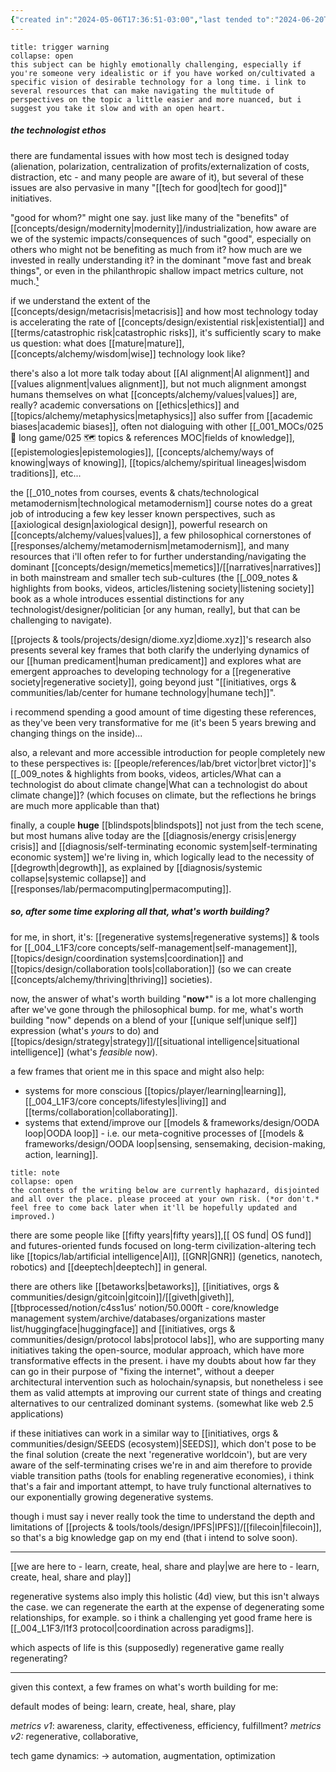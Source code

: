 ```yaml
---
{"created in":"2024-05-06T17:36:51-03:00","last tended to":"2024-06-20T17:20:44-03:00","tags":["inquiry","🌿"],"created":"2024-05-06T17:36:51.035-03:00","updated":"2025-01-28T15:28:40.153-03:00","notestage":["🌿"],"relevancescore":98,"dg-publish":true,"permalink":"/inquiries-and-heuristics/what-technology-is-actually-worth-building/","dgPassFrontmatter":true}
---
```


```ad-warning
title: trigger warning
collapse: open
this subject can be highly emotionally challenging, especially if you're someone very idealistic or if you have worked on/cultivated a specific vision of desirable technology for a long time. i link to several resources that can make navigating the multitude of perspectives on the topic a little easier and more nuanced, but i suggest you take it slow and with an open heart.
```

##### the technologist ethos

there are fundamental issues with how most tech is designed today (alienation, polarization, centralization of profits/externalization of costs, distraction, etc - and many people are aware of it), but several of these issues are also pervasive in many "[[tech for good\|tech for good]]" initiatives.

"good for whom?" might one say. just like many of the "benefits" of [[concepts/design/modernity\|modernity]]/industrialization, how aware are we of the systemic impacts/consequences of such "good", especially on others who might not be benefiting as much from it? how much are we invested in really understanding it? in the dominant "move fast and break things", or even in the philanthropic shallow impact metrics culture, not much.[¹](https://consilienceproject.org/technology-is-not-values-neutral-ending-the-reign-of-nihilistic-design-2/)

if we understand the extent of the [[concepts/design/metacrisis\|metacrisis]] and how most technology today is accelerating the rate of [[concepts/design/existential risk\|existential]] and [[terms/catastrophic risk\|catastrophic risks]], it's sufficiently scary to make us question: what does [[mature\|mature]], [[concepts/alchemy/wisdom\|wise]] technology look like?

there's also a lot more talk today about [[AI alignment\|AI alignment]] and [[values alignment\|values alignment]], but not much alignment amongst humans themselves on what [[concepts/alchemy/values\|values]] are, really? academic conversations on [[ethics\|ethics]] and [[topics/alchemy/metaphysics\|metaphysics]] also suffer from [[academic biases\|academic biases]], often not dialoguing with other [[_001_MOCs/025 🔷 long game/025 🗺 topics & references MOC\|fields of knowledge]], [[epistemologies\|epistemologies]], [[concepts/alchemy/ways of knowing\|ways of knowing]], [[topics/alchemy/spiritual lineages\|wisdom traditions]], etc...

the [[_010_notes from courses, events & chats/technological metamodernism\|technological metamodernism]] course notes do a great job of introducing a few key lesser known perspectives, such as [[axiological design\|axiological design]], powerful research on [[concepts/alchemy/values\|values]], a few philosophical cornerstones of [[responses/alchemy/metamodernism\|metamodernism]], and many resources that i'll often refer to for further understanding/navigating the dominant [[concepts/design/memetics\|memetics]]/[[narratives\|narratives]] in both mainstream and smaller tech sub-cultures (the [[_009_notes & highlights from books, videos, articles/listening society\|listening society]] book as a whole introduces essential distinctions for any technologist/designer/politician \[or any human, really], but that can be challenging to navigate).

[[projects & tools/projects/design/diome.xyz\|diome.xyz]]'s research also presents several key frames that both clarify the underlying dynamics of our [[human predicament\|human predicament]] and explores what are emergent approaches to developing technology for a [[regenerative society\|regenerative society]], going beyond just "[[initiatives, orgs & communities/lab/center for humane technology\|humane tech]]".

i recommend spending a good amount of time digesting these references, as they've been very transformative for me (it's been 5 years brewing and changing things on the inside)...

also, a relevant and more accessible introduction for people completely new to these perspectives is: [[people/references/lab/bret victor\|bret victor]]'s [[_009_notes & highlights from books, videos, articles/What can a technologist do about climate change\|What can a technologist do about climate change]]? (which focuses on climate, but the reflections he brings are much more applicable than that)

finally, a couple **huge** [[blindspots\|blindspots]] not just from the tech scene, but most humans alive today are the [[diagnosis/energy crisis\|energy crisis]] and [[diagnosis/self-terminating economic system\|self-terminating economic system]] we're living in, which logically lead to the necessity of [[degrowth\|degrowth]], as explained by [[diagnosis/systemic collapse\|systemic collapse]] and [[responses/lab/permacomputing\|permacomputing]].

##### so, after some time exploring all that, what's worth building?

for me, in short, it's: [[regenerative systems\|regenerative systems]] & tools for [[_004_L1F3/core concepts/self-management\|self-management]], [[topics/design/coordination systems\|coordination]] and [[topics/design/collaboration tools\|collaboration]] (so we can create [[concepts/alchemy/thriving\|thriving]] societies).

now, the answer of what's worth building "**now***" is a lot more challenging after we've gone through the philosophical bump. for me, what's worth building "now" depends on a blend of your [[unique self\|unique self]] expression (what's *yours* to do) and [[topics/design/strategy\|strategy]]/[[situational intelligence\|situational intelligence]] (what's *feasible* now).

a few frames that orient me in this space and might also help:

- systems for more conscious [[topics/player/learning\|learning]], [[_004_L1F3/core concepts/lifestyles\|living]] and [[terms/collaboration\|collaborating]].
- systems that extend/improve our [[models & frameworks/design/OODA loop\|OODA loop]] - i.e. our meta-cognitive processes of [[models & frameworks/design/OODA loop\|sensing, sensemaking, decision-making, action, learning]].


```ad-warning
title: note
collapse: open
the contents of the writing below are currently haphazard, disjointed and all over the place. please proceed at your own risk. (*or don't.* feel free to come back later when it'll be hopefully updated and improved.)
```

there are some people like [[fifty years\|fifty years]],[[ OS fund\| OS fund]] and futures-oriented funds focused on long-term civilization-altering tech like [[topics/lab/artificial intelligence\|AI]], [[GNR\|GNR]] (genetics, nanotech, robotics) and [[deeptech\|deeptech]] in general.

there are others like [[betaworks\|betaworks]], [[initiatives, orgs & communities/design/gitcoin\|gitcoin]]/[[giveth\|giveth]], [[tbprocessed/notion/c4ss1us’ notion/50.000ft - core/knowledge management system/archive/databases/organizations master list/huggingface\|huggingface]] and [[initiatives, orgs & communities/design/protocol labs\|protocol labs]], who are supporting many initiatives taking the open-source, modular approach, which have more transformative effects in the present. i have my doubts about how far they can go in their purpose of "fixing the internet", without a deeper architectural intervention such as holochain/synapsis, but nonetheless i see them as valid attempts at improving our current state of things and creating alternatives to our centralized dominant systems. (somewhat like web 2.5 applications)

if these initiatives can work in a similar way to [[initiatives, orgs & communities/design/SEEDS (ecosystem)\|SEEDS]], which don't pose to be the final solution (create the next 'regenerative worldcoin'), but are very aware of the self-terminating crises we're in and aim therefore to provide viable transition paths (tools for enabling regenerative economies), i think that's a fair and important attempt, to have truly functional alternatives to our exponentially growing degenerative systems.

though i must say i never really took the time to understand the depth and limitations of [[projects & tools/tools/design/IPFS\|IPFS]]/[[filecoin\|filecoin]], so that's a big knowledge gap on my end (that i intend to solve soon).

---

[[we are here to - learn, create, heal, share and play\|we are here to - learn, create, heal, share and play]]

regenerative systems also imply this holistic (4d) view, but this isn't always the case. we can regenerate the earth at the expense of degenerating some relationships, for example. so i think a challenging yet good frame here is [[_004_L1F3/l1f3 protocol\|coordination across paradigms]].

which aspects of life is this (supposedly) regenerative game really regenerating?

---

given this context, a few frames on what's worth building for me:



default modes of being: learn, create, heal, share, play

*metrics v1*: awareness, clarity, effectiveness, efficiency, fulfillment?
*metrics v2:* regenerative, collaborative, 

tech game dynamics:
-> automation, augmentation, optimization